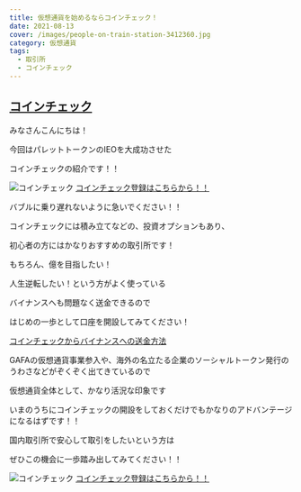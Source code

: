 ```yaml
---
title: 仮想通貨を始めるならコインチェック！
date: 2021-08-13
cover: /images/people-on-train-station-3412360.jpg
category: 仮想通貨
tags:
  - 取引所
  - コインチェック
---
```

## [コインチェック](https://h.accesstrade.net/sp/cc?rk=0100nerr00lj0h)
みなさんこんにちは！

今回はパレットトークンのIEOを大成功させた

コインチェックの紹介です！！

![コインチェック](https://h.accesstrade.net/sp/rr?rk=0100o4jg00lj0h)
[コインチェック登録はこちらから！！](https://h.accesstrade.net/sp/cc?rk=0100nerr00lj0h)

バブルに乗り遅れないように急いでください！！

コインチェックには積み立てなどの、投資オプションもあり、

初心者の方にはかなりおすすめの取引所です！

もちろん、億を目指したい！

人生逆転したい！という方がよく使っている

バイナンスへも問題なく送金できるので

はじめの一歩として口座を開設してみてください！

[コインチェックからバイナンスへの送金方法](https://note.com/takutyan_ut/n/nd8617db32939)

GAFAの仮想通貨事業参入や、海外の名立たる企業のソーシャルトークン発行のうわさなどがぞくぞく出てきているので

仮想通貨全体として、かなり活況な印象です

いまのうちにコインチェックの開設をしておくだけでもかなりのアドバンテージになるはずです！！

国内取引所で安心して取引をしたいという方は

ぜひこの機会に一歩踏み出してみてください！！

![コインチェック](https://h.accesstrade.net/sp/rr?rk=0100o4jg00lj0h)
[コインチェック登録はこちらから！！](https://h.accesstrade.net/sp/cc?rk=0100nerr00lj0h)
